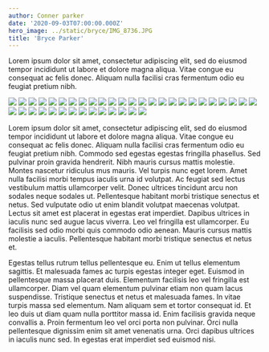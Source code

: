 ```yaml
---
author: Conner parker
date: '2020-09-03T07:00:00.000Z'
hero_image: ../static/bryce/IMG_8736.JPG
title: 'Bryce Parker'
---
```


Lorem ipsum dolor sit amet, consectetur adipiscing elit, sed do eiusmod tempor incididunt ut labore et dolore magna aliqua. Vitae congue eu consequat ac felis donec. Aliquam nulla facilisi cras fermentum odio eu feugiat pretium nibh.

![](../static/bryce/IMG_8701.JPG)
![](../static/bryce/IMG_8702.JPG)
![](../static/bryce/IMG_8703.JPG)
![](../static/bryce/IMG_8704.JPG)
![](../static/bryce/IMG_8705.JPG)
![](../static/bryce/IMG_8706.JPG)
![](../static/bryce/IMG_8707.JPG)
![](../static/bryce/IMG_8708.JPG)
![](../static/bryce/IMG_8709.JPG)
![](../static/bryce/IMG_8710.JPG)
![](../static/bryce/IMG_8711.JPG)
![](../static/bryce/IMG_8712.JPG)
![](../static/bryce/IMG_8713.JPG)
![](../static/bryce/IMG_8714.JPG)
![](../static/bryce/IMG_8715.JPG)
![](../static/bryce/IMG_8716.JPG)
![](../static/bryce/IMG_8717.JPG)
![](../static/bryce/IMG_8718.JPG)
![](../static/bryce/IMG_8719.JPG)
![](../static/bryce/IMG_8720.JPG)
![](../static/bryce/IMG_8721.JPG)
![](../static/bryce/IMG_8722.JPG)
![](../static/bryce/IMG_8723.JPG)
![](../static/bryce/IMG_8724.JPG)
![](../static/bryce/IMG_8725.JPG)
![](../static/bryce/IMG_8726.JPG)
![](../static/bryce/IMG_8727.JPG)
![](../static/bryce/IMG_8728.JPG)
![](../static/bryce/IMG_8729.JPG)
![](../static/bryce/IMG_8730.JPG)
![](../static/bryce/IMG_8731.JPG)
![](../static/bryce/IMG_8732.JPG)
![](../static/bryce/IMG_8733.JPG)
![](../static/bryce/IMG_8734.JPG)
![](../static/bryce/IMG_8735.JPG)
![](../static/bryce/IMG_8736.JPG)
![](../static/bryce/IMG_8737.JPG)
![](../static/bryce/IMG_8738.JPG)
![](../static/bryce/IMG_8739.JPG)

Lorem ipsum dolor sit amet, consectetur adipiscing elit, sed do eiusmod tempor incididunt ut labore et dolore magna aliqua. Vitae congue eu consequat ac felis donec. Aliquam nulla facilisi cras fermentum odio eu feugiat pretium nibh. Commodo sed egestas egestas fringilla phasellus. Sed pulvinar proin gravida hendrerit. Nibh mauris cursus mattis molestie. Montes nascetur ridiculus mus mauris. Vel turpis nunc eget lorem. Amet nulla facilisi morbi tempus iaculis urna id volutpat. Ac feugiat sed lectus vestibulum mattis ullamcorper velit. Donec ultrices tincidunt arcu non sodales neque sodales ut. Pellentesque habitant morbi tristique senectus et netus. Sed vulputate odio ut enim blandit volutpat maecenas volutpat. Lectus sit amet est placerat in egestas erat imperdiet. Dapibus ultrices in iaculis nunc sed augue lacus viverra. Leo vel fringilla est ullamcorper. Eu facilisis sed odio morbi quis commodo odio aenean. Mauris cursus mattis molestie a iaculis. Pellentesque habitant morbi tristique senectus et netus et.

Egestas tellus rutrum tellus pellentesque eu. Enim ut tellus elementum sagittis. Et malesuada fames ac turpis egestas integer eget. Euismod in pellentesque massa placerat duis. Elementum facilisis leo vel fringilla est ullamcorper. Diam vel quam elementum pulvinar etiam non quam lacus suspendisse. Tristique senectus et netus et malesuada fames. In vitae turpis massa sed elementum. Nam aliquam sem et tortor consequat id. Et leo duis ut diam quam nulla porttitor massa id. Enim facilisis gravida neque convallis a. Proin fermentum leo vel orci porta non pulvinar. Orci nulla pellentesque dignissim enim sit amet venenatis urna. Orci dapibus ultrices in iaculis nunc sed. In egestas erat imperdiet sed euismod nisi.